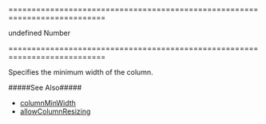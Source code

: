 ===========================================================================
<!--default-->undefined<!--/default-->
<!--type-->Number<!--/type-->
===========================================================================

<!--shortDescription-->
Specifies the minimum width of the column.
<!--/shortDescription-->

<!--fullDescription-->
#####See Also#####
- [columnMinWidth]({basewidgetpath}/Configuration/#columnMinWidth)
- [allowColumnResizing]({basewidgetpath}/Configuration/#allowColumnResizing)
<!--/fullDescription-->